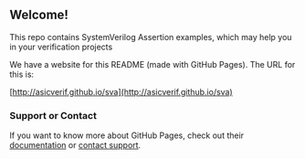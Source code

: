 ## Welcome! 

This repo contains SystemVerilog Assertion examples, which may help you in your verification projects

We have a website for this README (made with GitHub Pages). The URL for this is: 

[http://asicverif.github.io/sva](http://asicverif.github.io/sva)

### Support or Contact

If you want to know more about GitHub Pages, check out their [documentation](https://help.github.com/categories/github-pages-basics/) or [contact support](https://github.com/contact).
